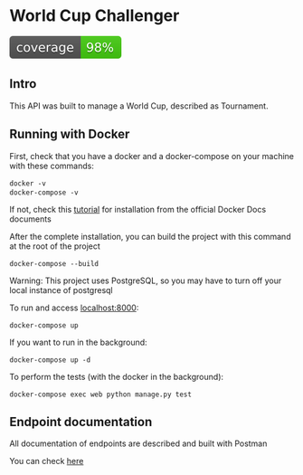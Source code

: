 # World Cup Challenger

![badge](coverage.svg)

## Intro
This API was built to manage a World Cup, described as Tournament.

## Running with Docker

First, check that you have a docker and a docker-compose on your machine with these commands:

```shell
docker -v
docker-compose -v
```

If not, check this [tutorial](https://docs.docker.com/compose/install/) for installation from the official Docker Docs documents

After the complete installation, you can build the project with this command at the root of the project

```shell
docker-compose --build
```

Warning: This project uses PostgreSQL, so you may have to turn off your local instance of postgresql

To run and access [localhost:8000](localhost:8000):

```shell
docker-compose up
```

If you want to run in the background:

```shell
docker-compose up -d
```

To perform the tests (with the docker in the background):

```shell
docker-compose exec web python manage.py test
```

## Endpoint documentation

All documentation of endpoints are described and built with Postman

You can check [here](https://documenter.getpostman.com/view/6289333/SWTHaaeA?version=latest#intro)
